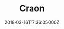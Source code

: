 ---
date: 2018-03-16T17:36:05.000Z
title: Craon
latitude: 46.77230720412875
longitude: 0.025034215975011525
category: checkin
---